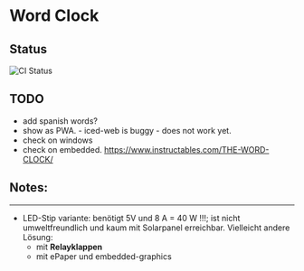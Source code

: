 # Word Clock


## Status

![CI Status](https://github.com/almedso/wordclock-in-rust/actions/workflows/ci.yml/badge.svg)

## TODO

- add spanish words?
- show as PWA. - iced-web is buggy - does not work yet.
- check on windows
- check on embedded. https://www.instructables.com/THE-WORD-CLOCK/

## Notes:
****
- LED-Stip variante: benötigt 5V und 8 A = 40 W !!!; ist nicht umweltfreundlich und kaum mit Solarpanel erreichbar. Vielleicht andere Lösung:
  - mit **Relayklappen**
  - mit ePaper und embedded-graphics
